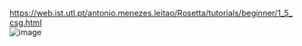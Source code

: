 https://web.ist.utl.pt/antonio.menezes.leitao/Rosetta/tutorials/beginner/1_5_csg.html   
![image](https://github.com/GinChoYen/Anthony/assets/22329486/cb230cad-3eef-433a-bad5-38b10e905e3b)  

